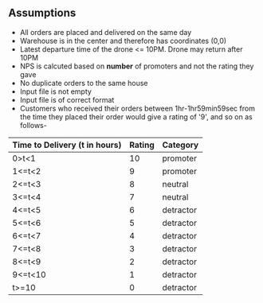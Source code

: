 ## Assumptions

* All orders are placed and delivered on the same day
* Warehouse is in the center and therefore has coordinates (0,0)
* Latest departure time of the drone <= 10PM. Drone may return after 10PM
* NPS is calcuted based on **number** of promoters and not the rating they gave
* No duplicate orders to the same house
* Input file is not empty
* Input file is of correct format
* Customers who received their orders between 1hr-1hr59min59sec from the time they placed their order would give a rating of '9', and so on as follows-

| Time to Delivery (t in hours) | Rating       | Category  |
| -------------          | -------------| -----------
| 0>t<1                  |10            |  promoter
| 1<=t<2                 |9             |  promoter 
| 2<=t<3                 |8             |  neutral 
| 3<=t<4                 |7             |  neutral
| 4<=t<5                 |6             |  detractor
| 5<=t<6                 |5             |  detractor 
| 6<=t<7                 |4             |  detractor 
| 7<=t<8                 |3             |  detractor
| 8<=t<9                 |2             |  detractor 
| 9<=t<10                |1             |  detractor 
| t>=10                  |0             |  detractor 
